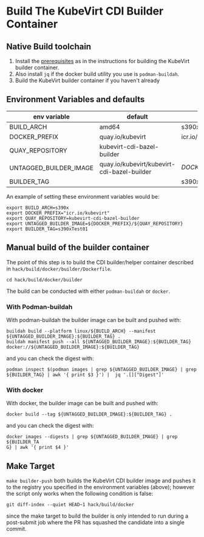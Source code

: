 # Build The KubeVirt CDI Builder Container

## Native Build toolchain

1. Install the [prerequisites](https://github.com/kubevirt/kubevirt/blob/main/docs/build-the-builder.md#prerequisites) as in the instructions for building the KubeVirt builder container.
2. Also install `jq` if the docker build utility you use is `podman-buildah`.  
3. Build the KubeVirt builder container if you haven't already


## Environment Variables and defaults
 
 
 | env variable | default | option or example |
 | ------------ | ------- | -------- |
 | BUILD_ARCH | amd64 | s390x arm64 amd64 |
 | DOCKER_PREFIX | quay.io/kubevirt | icr.io/kubevirt, docker.io/ibm, ... |
 | QUAY_REPOSITORY | kubevirt-cdi-bazel-builder |  |
 | UNTAGGED_BUILDER_IMAGE | quay.io/kubevirt/kubevirt-cdi-bazel-builder | ${DOCKER_PREFIX}/${QUAY_REPOSITORY} |
 | BUILDER_TAG | <nothing> | s390xTest01 |


An example of setting these environment variables would be:
```
export BUILD_ARCH=s390x
export DOCKER_PREFIX="icr.io/kubevirt"
export QUAY_REPOSITORY=kubevirt-cdi-bazel-builder
export UNTAGGED_BUILDER_IMAGE=${DOCKER_PREFIX}/${QUAY_REPOSITORY} 
export BUILDER_TAG=s390xTest01
```

## Manual build of the builder container

The point of this step is to build the CDI builder/helper container described in `hack/build/docker/builder/Dockerfile`. 

```
cd hack/build/docker/builder
```

The build can be conducted with either `podman-buildah` or `docker`.  

### With Podman-buildah

With podman-buildah the builder image can be built and pushed with:

```
buildah build --platform linux/${BUILD_ARCH} --manifest ${UNTAGGED_BUILDER_IMAGE}:${BUILDER_TAG} . 
buildah manifest push --all ${UNTAGGED_BUILDER_IMAGE}:${BUILDER_TAG}  docker://${UNTAGGED_BUILDER_IMAGE}:${BUILDER_TAG}
```
and you can check the digest with: 
```
podman inspect $(podman images | grep ${UNTAGGED_BUILDER_IMAGE} | grep ${BUILDER_TAG} | awk '{ print $3 }') |  jq '.[]["Digest"]'
```

### With docker

With docker, the builder image can be built and pushed with:

```
docker build --tag ${UNTAGGED_BUILDER_IMAGE}:${BUILDER_TAG} .
```
and you can check the digest with:
```
docker images --digests | grep ${UNTAGGED_BUILDER_IMAGE} | grep ${BUILDER_TA
G} | awk '{ print $4 }'
```

## Make Target


`make builder-push` both builds the KubeVirt CDI builder image and pushes it to the registry you specified in the environment variables (above); however the script only works when the following condition is false: 
```
git diff-index --quiet HEAD~1 hack/build/docker
```
since the make target to build the builder is only intended to run during a post-submit job where the PR has squashed the candidate into a single commit. 
